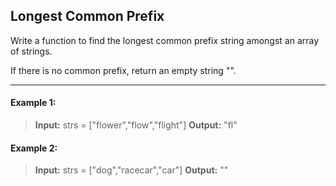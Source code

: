 ## Longest Common Prefix

Write a function to find the longest common prefix string amongst an array of strings.

If there is no common prefix, return an empty string "".

---

#### Example 1:
> **Input:** strs = ["flower","flow","flight"]
> **Output:** "fl"

#### Example 2:
> **Input:** strs = ["dog","racecar","car"]
> **Output:** ""
